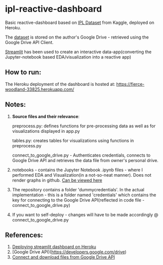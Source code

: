 # ipl-reactive-dashboard

Basic reactive-dashboard based on [IPL Dataset](https://www.kaggle.com/nowke9/ipldata) from Kaggle, deployed on Heroku. 

The [dataset](https://www.kaggle.com/nowke9/ipldata) is stored on the author's Google Drive - retrieved using the Google Drive API Client. 

[Streamlit](https://www.streamlit.io/) has been used to create an interactive data-app(converting the Jupyter-notebook based EDA/visualization into a reactive app)

## How to run: 

The Heroku deployment of the dashboard is hosted at: https://fierce-woodland-33825.herokuapp.com/



## Notes: 

1. **Source files and their relevance**: 

   preprocess.py: defines functions for pre-processing data as well as for visualizations displayed in app.py

   tables.py: creates tables for visualizations using functions in preprocess.py 

   connect_to_google_drive.py - Authenticates credentials, connects to Google Drive API and retrieves the data file from owner's personal drive. 


2. notebooks - contains the Jupyter Notebook .ipynb files - where I performed EDA and Visualization(in a not-so-neat manner). 
Does not render graphs in github. [Can be viewed here](https://github.com/chettriyuvraj/ipl-reactive-dashboard/blob/master/notebooks/IPL%20-%20EDA%20and%20Visualization.ipynb)


3. The repository contains a folder 'dummycredentials'. In the actual implementation - this is a folder named 'credentials' which contains 
the key for connecting to the Google Drive API(reflected in code file - connect_to_google_drive.py)


4. If you want to self-deploy - changes will have to be made accordingly @ connect_to_google_drive.py



## References: 

1. [Deploying streamlit dashboard on Heroku](https://gilberttanner.com/blog/deploying-your-streamlit-dashboard-with-heroku)
2. [Google Drive API)(https://developers.google.com/drive)
3. [Connect and download files from Google Drive API](https://medium.com/@umdfirecoml/a-step-by-step-guide-on-how-to-download-your-google-drive-data-to-your-jupyter-notebook-using-the-52f4ce63c66c)



